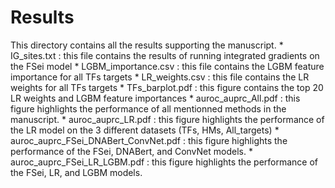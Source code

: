 # Results
This directory contains all the results supporting the manuscript.
    * IG_sites.txt : this file contains the results of running integrated gradients on the FSei model
    * LGBM_importance.csv : this file contains the LGBM feature importance for all TFs targets
    * LR_weights.csv : this file contains the LR weights for all TFs targets
    * TFs_barplot.pdf : this figure contains the top 20 LR weights and LGBM feature importances
    * auroc_auprc_All.pdf : this figure highlights the performance of all mentionned methods in the manuscript.
    * auroc_auprc_LR.pdf : this figure highlights the performance of the LR model on the 3 different datasets (TFs, HMs, All_targets)
    * auroc_auprc_FSei_DNABert_ConvNet.pdf : this figure highlights the performance of the FSei, DNABert, and ConvNet models.
    * auroc_auprc_FSei_LR_LGBM.pdf : this figure highlights the performance of the FSei, LR, and LGBM models.